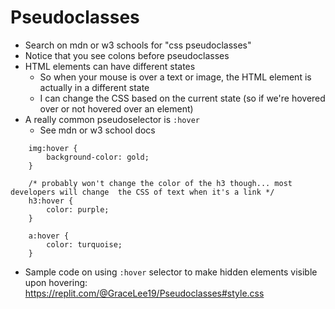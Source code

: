 # Pseudoclasses
- Search on mdn or w3 schools for "css pseudoclasses"
- Notice that you see colons before pseudoclasses
- HTML elements can have different states
    - So when your mouse is over a text or image, the HTML element is actually in a different state
    - I can change the CSS based on the current state (so if we're hovered over or not hovered over an element)
- A really common pseudoselector  is `:hover`
    - See mdn or w3 school docs
```
    img:hover {
        background-color: gold;
    }

    /* probably won't change the color of the h3 though... most developers will change  the CSS of text when it's a link */
    h3:hover {
        color: purple;
    }

    a:hover {
        color: turquoise;
    }
```
- Sample code on using `:hover` selector to make hidden elements visible upon hovering: https://replit.com/@GraceLee19/Pseudoclasses#style.css